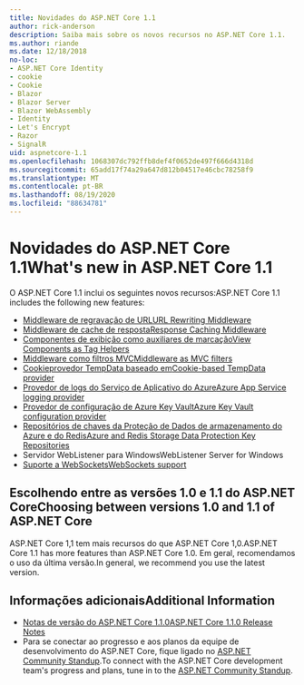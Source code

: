 ```yaml
---
title: Novidades do ASP.NET Core 1.1
author: rick-anderson
description: Saiba mais sobre os novos recursos no ASP.NET Core 1.1.
ms.author: riande
ms.date: 12/18/2018
no-loc:
- ASP.NET Core Identity
- cookie
- Cookie
- Blazor
- Blazor Server
- Blazor WebAssembly
- Identity
- Let's Encrypt
- Razor
- SignalR
uid: aspnetcore-1.1
ms.openlocfilehash: 1068307dc792ffb8def4f0652de497f666d4318d
ms.sourcegitcommit: 65add17f74a29a647d812b04517e46cbc78258f9
ms.translationtype: MT
ms.contentlocale: pt-BR
ms.lasthandoff: 08/19/2020
ms.locfileid: "88634781"
---
```

# <a name="whats-new-in-aspnet-core-11"></a><span data-ttu-id="78773-103">Novidades do ASP.NET Core 1.1</span><span class="sxs-lookup"><span data-stu-id="78773-103">What's new in ASP.NET Core 1.1</span></span>

<span data-ttu-id="78773-104">O ASP.NET Core 1.1 inclui os seguintes novos recursos:</span><span class="sxs-lookup"><span data-stu-id="78773-104">ASP.NET Core 1.1 includes the following new features:</span></span>

- [<span data-ttu-id="78773-105">Middleware de regravação de URL</span><span class="sxs-lookup"><span data-stu-id="78773-105">URL Rewriting Middleware</span></span>](xref:fundamentals/url-rewriting)
- [<span data-ttu-id="78773-106">Middleware de cache de resposta</span><span class="sxs-lookup"><span data-stu-id="78773-106">Response Caching Middleware</span></span>](xref:performance/caching/middleware)
- [<span data-ttu-id="78773-107">Componentes de exibição como auxiliares de marcação</span><span class="sxs-lookup"><span data-stu-id="78773-107">View Components as Tag Helpers</span></span>](xref:mvc/views/view-components#invoking-a-view-component-as-a-tag-helper)
- [<span data-ttu-id="78773-108">Middleware como filtros MVC</span><span class="sxs-lookup"><span data-stu-id="78773-108">Middleware as MVC filters</span></span>](xref:mvc/controllers/filters#using-middleware-in-the-filter-pipeline)
- [<span data-ttu-id="78773-109">Cookieprovedor TempData baseado em</span><span class="sxs-lookup"><span data-stu-id="78773-109">Cookie-based TempData provider</span></span>](xref:fundamentals/app-state#tempdata)
- [<span data-ttu-id="78773-110">Provedor de logs do Serviço de Aplicativo do Azure</span><span class="sxs-lookup"><span data-stu-id="78773-110">Azure App Service logging provider</span></span>](xref:fundamentals/logging/index#azure-app-service-provider)
- [<span data-ttu-id="78773-111">Provedor de configuração de Azure Key Vault</span><span class="sxs-lookup"><span data-stu-id="78773-111">Azure Key Vault configuration provider</span></span>](xref:security/key-vault-configuration)
- [<span data-ttu-id="78773-112">Repositórios de chaves da Proteção de Dados de armazenamento do Azure e do Redis</span><span class="sxs-lookup"><span data-stu-id="78773-112">Azure and Redis Storage Data Protection Key Repositories</span></span>](xref:security/data-protection/implementation/key-storage-providers)
- <span data-ttu-id="78773-113">Servidor WebListener para Windows</span><span class="sxs-lookup"><span data-stu-id="78773-113">WebListener Server for Windows</span></span>
- [<span data-ttu-id="78773-114">Suporte a WebSockets</span><span class="sxs-lookup"><span data-stu-id="78773-114">WebSockets support</span></span>](xref:fundamentals/websockets)

## <a name="choosing-between-versions-10-and-11-of-aspnet-core"></a><span data-ttu-id="78773-115">Escolhendo entre as versões 1.0 e 1.1 do ASP.NET Core</span><span class="sxs-lookup"><span data-stu-id="78773-115">Choosing between versions 1.0 and 1.1 of ASP.NET Core</span></span>

<span data-ttu-id="78773-116">ASP.NET Core 1,1 tem mais recursos do que ASP.NET Core 1,0.</span><span class="sxs-lookup"><span data-stu-id="78773-116">ASP.NET Core 1.1 has more features than ASP.NET Core 1.0.</span></span> <span data-ttu-id="78773-117">Em geral, recomendamos o uso da última versão.</span><span class="sxs-lookup"><span data-stu-id="78773-117">In general, we recommend you use the latest version.</span></span>

## <a name="additional-information"></a><span data-ttu-id="78773-118">Informações adicionais</span><span class="sxs-lookup"><span data-stu-id="78773-118">Additional Information</span></span>

- [<span data-ttu-id="78773-119">Notas de versão do ASP.NET Core 1.1.0</span><span class="sxs-lookup"><span data-stu-id="78773-119">ASP.NET Core 1.1.0 Release Notes</span></span>](https://github.com/dotnet/aspnetcore/releases/tag/1.1.0)
- <span data-ttu-id="78773-120">Para se conectar ao progresso e aos planos da equipe de desenvolvimento do ASP.NET Core, fique ligado no [ASP.NET Community Standup](https://live.asp.net/).</span><span class="sxs-lookup"><span data-stu-id="78773-120">To connect with the ASP.NET Core development team's progress and plans, tune in to the [ASP.NET Community Standup](https://live.asp.net/).</span></span>
